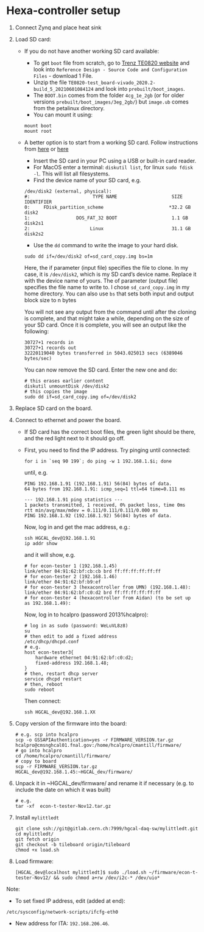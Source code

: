 # Hexa-controller setup

1. Connect Zynq and place heat sink
2. Load SD card:
   * If you do not have another working SD card available:
     * To get `boot` file from scratch, go to [Trenz TE0820 website](https://shop.trenz-electronic.de/en/TE0820-04-2BE21FL-MPSoC-Module-with-Xilinx-Zynq-UltraScale-ZU2EG-1E-2-GByte-DDR4-4-x-5-cm-LP?path=Trenz_Electronic/Modules_and_Module_Carriers/4x5/TE0820/Reference_Design/2019.2/test_board) and look into `Reference Design - Source Code and Configuration Files` - download 1 File.
     * Unzip the file `TE0820-test_board-vivado_2020.2-build_5_20210601084124` and look into `prebuilt/boot_images`. 
     * The `BOOT.bin` comes from the folder `4cg_1e_2gb` (or for older versions `prebuilt/boot_images/3eg_2gb/`) but `image.ub` comes from the petalinux directory.
     * You can mount it using:
     ```
     mount boot
     mount root
     ```
   * A better option is to start from a working SD card. Follow instructions from [here](https://beebom.com/how-clone-raspberry-pi-sd-card-windows-linux-macos/) or [here](https://www.cyberciti.biz/faq/how-to-create-disk-image-on-mac-os-x-with-dd-command/)
     * Insert the SD card in your PC using a USB or built-in card reader. 
     * For MacOS enter a terminal: `diskutil list`, for linux `sudo fdisk -l`. This will list all filesystems.
     * Find the device name of your SD card, e.g. 
     ```
     /dev/disk2 (external, physical):
     #:                       TYPE NAME                    SIZE       IDENTIFIER
     0:     FDisk_partition_scheme                        *32.2 GB    disk2
     1:                 DOS_FAT_32 BOOT                    1.1 GB     disk2s1
     2:                      Linux                         31.1 GB    disk2s2
     ```
     * Use the `dd` command to write the image to your hard disk.
     ```
     sudo dd if=/dev/disk2 of=sd_card_copy.img bs=1m
     ```
     Here, the if parameter (input file) specifies the file to clone. In my case, it is `/dev/disk2`, which is my SD card’s device name. 
     Replace it with the device name of yours. The of parameter (output file) specifies the file name to write to. I chose `sd_card_copy.img` in my home directory.
     You can also use `bs` that sets both input and output block size to n bytes
     
     You will not see any output from the command until after the cloning is complete, and that might take a while, depending on the size of your SD card. Once it is complete, you will see an output like the following:
     ```
     30727+1 records in
     30727+1 records out
     32220119040 bytes transferred in 5043.025013 secs (6389046 bytes/sec)
     ```
    
     You can now remove the SD card. Enter the new one and do:
     ```
     # this erases earlier content
     diskutil unmountDisk /dev/disk2
     # this copies the image
     sudo dd if=sd_card_copy.img of=/dev/disk2
     ```
3. Replace SD card on the board.
4. Connect to ethernet and power the board.
   * If SD card has the correct boot files, the green light should be there, and the red light next to it should go off.
   * First, you need to find the IP address. 
     Try pinging until connected:
     ```
     for i in `seq 90 199`; do ping -w 1 192.168.1.$i; done
     ```
     until, e.g.
     ```
     PING 192.168.1.91 (192.168.1.91) 56(84) bytes of data.
     64 bytes from 192.168.1.91: icmp_seq=1 ttl=64 time=0.111 ms

     --- 192.168.1.91 ping statistics ---
     1 packets transmitted, 1 received, 0% packet loss, time 0ms
     rtt min/avg/max/mdev = 0.111/0.111/0.111/0.000 ms
     PING 192.168.1.92 (192.168.1.92) 56(84) bytes of data.
     ```
     Now, log in and get the mac address, e.g.:
     ```
     ssh HGCAL_dev@192.168.1.91
     ip addr show
     ```
     and it will show, e.g.
     ```
     # for econ-tester 1 (192.168.1.45)
     link/ether 04:91:62:bf:cb:cb brd ff:ff:ff:ff:ff:ff
     # for econ-tester 2 (192.168.1.46)
     link/ether 04:91:62:bf:b9:ef
     # for econ-tester 3 (hexacontroller from UMN) (192.168.1.48):
     link/ether 04:91:62:bf:c0:d2 brd ff:ff:ff:ff:ff:ff
     # for econ-tester 4 (hexacontroller from Aidan) (to be set up as 192.168.1.49):
     
     ```
     
     Now, log in to hcalpro (password 2013%hcalpro):
     ```
     # log in as sudo (password: WeLuVL8z8)
     su
     # then edit to add a fixed address
     /etc/dhcp/dhcpd.conf
     # e.g.
     host econ-tester3{
         hardware ethernet 04:91:62:bf:c0:d2;
         fixed-address 192.168.1.48;
     }
     # then, restart dhcp server
     service dhcpd restart
     # then, reboot
     sudo reboot
     ```     
     Then connect:
     ```
     ssh HGCAL_dev@192.168.1.XX
     ```
     
4. Copy version of the firmware into the board:
    ```
    # e.g. scp into hcalpro 
    scp -o GSSAPIAuthentication=yes -r FIRMWARE_VERSION.tar.gz  hcalpro@cmsnghcal01.fnal.gov:/home/hcalpro/cmantill/firmware/
    # go into hcalpro
    cd /home/hcalpro/cmantill/firmware/
    # copy to board
    scp -r FIRMWARE_VERSION.tar.gz  HGCAL_dev@192.168.1.45:~HGCAL_dev/firmware/
    ```
5. Unpack it in ~HGCAL_dev/firmware/ and rename it if necessary (e.g. to include the date on which it was built)
   ```
   # e.g.
   tar -xf  econ-t-tester-Nov12.tar.gz
   ```
7. Install `mylittledt`
    ```
    git clone ssh://git@gitlab.cern.ch:7999/hgcal-daq-sw/mylittledt.git
    cd mylittledt/
    git fetch origin
    git checkout -b tileboard origin/tileboard
    chmod +x load.sh
    ```
7. Load firmware:
    ```
    [HGCAL_dev@localhost mylittledt]$ sudo ./load.sh ~/firmware/econ-t-tester-Nov12/ && sudo chmod a+rw /dev/i2c-* /dev/uio*
    ```
Note:
- To set fixed IP address, edit (added at end):
```
/etc/sysconfig/network-scripts/ifcfg-eth0
```
- New address for ITA: `192.168.206.46`.

